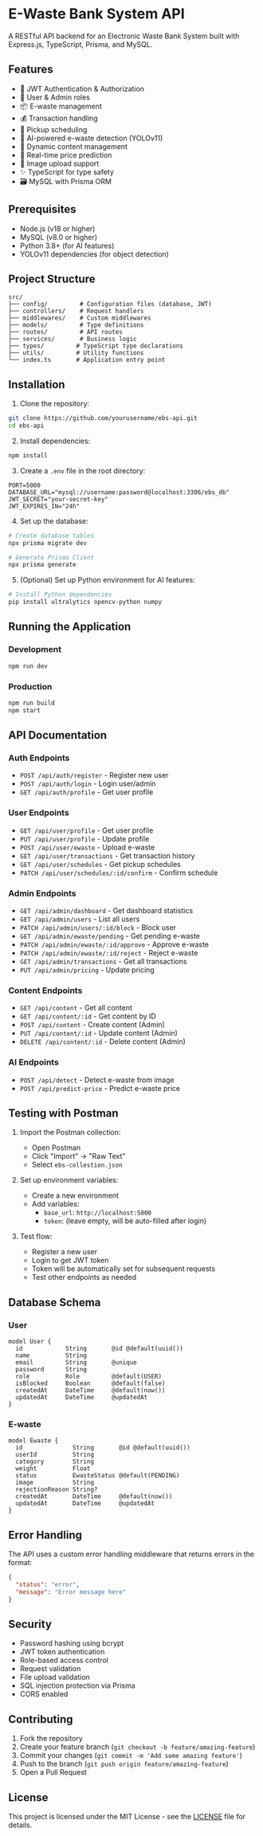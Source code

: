 # E-Waste Bank System API

A RESTful API backend for an Electronic Waste Bank System built with Express.js, TypeScript, Prisma, and MySQL.

## Features

- 🔐 JWT Authentication & Authorization
- 👥 User & Admin roles
- 📦 E-waste management
- 💰 Transaction handling
- 📅 Pickup scheduling
- 🤖 AI-powered e-waste detection (YOLOv11)
- 📝 Dynamic content management
- 🔄 Real-time price prediction
- 📸 Image upload support
- ✨ TypeScript for type safety
- 🗃️ MySQL with Prisma ORM

## Prerequisites

- Node.js (v18 or higher)
- MySQL (v8.0 or higher)
- Python 3.8+ (for AI features)
- YOLOv11 dependencies (for object detection)

## Project Structure

```
src/
├── config/         # Configuration files (database, JWT)
├── controllers/    # Request handlers
├── middlewares/    # Custom middlewares
├── models/         # Type definitions
├── routes/         # API routes
├── services/       # Business logic
├── types/         # TypeScript type declarations
├── utils/         # Utility functions
└── index.ts       # Application entry point
```

## Installation

1. Clone the repository:
```bash
git clone https://github.com/yourusername/ebs-api.git
cd ebs-api
```

2. Install dependencies:
```bash
npm install
```

3. Create a `.env` file in the root directory:
```env
PORT=5000
DATABASE_URL="mysql://username:password@localhost:3306/ebs_db"
JWT_SECRET="your-secret-key"
JWT_EXPIRES_IN="24h"
```

4. Set up the database:
```bash
# Create database tables
npx prisma migrate dev

# Generate Prisma Client
npx prisma generate
```

5. (Optional) Set up Python environment for AI features:
```bash
# Install Python dependencies
pip install ultralytics opencv-python numpy
```

## Running the Application

### Development
```bash
npm run dev
```

### Production
```bash
npm run build
npm start
```

## API Documentation

### Auth Endpoints
- `POST /api/auth/register` - Register new user
- `POST /api/auth/login` - Login user/admin
- `GET /api/auth/profile` - Get user profile

### User Endpoints
- `GET /api/user/profile` - Get user profile
- `PUT /api/user/profile` - Update profile
- `POST /api/user/ewaste` - Upload e-waste
- `GET /api/user/transactions` - Get transaction history
- `GET /api/user/schedules` - Get pickup schedules
- `PATCH /api/user/schedules/:id/confirm` - Confirm schedule

### Admin Endpoints
- `GET /api/admin/dashboard` - Get dashboard statistics
- `GET /api/admin/users` - List all users
- `PATCH /api/admin/users/:id/block` - Block user
- `GET /api/admin/ewaste/pending` - Get pending e-waste
- `PATCH /api/admin/ewaste/:id/approve` - Approve e-waste
- `PATCH /api/admin/ewaste/:id/reject` - Reject e-waste
- `GET /api/admin/transactions` - Get all transactions
- `PUT /api/admin/pricing` - Update pricing

### Content Endpoints
- `GET /api/content` - Get all content
- `GET /api/content/:id` - Get content by ID
- `POST /api/content` - Create content (Admin)
- `PUT /api/content/:id` - Update content (Admin)
- `DELETE /api/content/:id` - Delete content (Admin)

### AI Endpoints
- `POST /api/detect` - Detect e-waste from image
- `POST /api/predict-price` - Predict e-waste price

## Testing with Postman

1. Import the Postman collection:
   - Open Postman
   - Click "Import" -> "Raw Text"
   - Select `ebs-collestion.json`

2. Set up environment variables:
   - Create a new environment
   - Add variables:
     - `base_url`: `http://localhost:5000`
     - `token`: (leave empty, will be auto-filled after login)

3. Test flow:
   - Register a new user
   - Login to get JWT token
   - Token will be automatically set for subsequent requests
   - Test other endpoints as needed

## Database Schema

### User
```prisma
model User {
  id            String       @id @default(uuid())
  name          String
  email         String       @unique
  password      String
  role          Role         @default(USER)
  isBlocked     Boolean      @default(false)
  createdAt     DateTime     @default(now())
  updatedAt     DateTime     @updatedAt
}
```

### E-waste
```prisma
model Ewaste {
  id              String       @id @default(uuid())
  userId          String
  category        String
  weight          Float
  status          EwasteStatus @default(PENDING)
  image           String
  rejectionReason String?
  createdAt       DateTime     @default(now())
  updatedAt       DateTime     @updatedAt
}
```

## Error Handling

The API uses a custom error handling middleware that returns errors in the format:
```json
{
  "status": "error",
  "message": "Error message here"
}
```

## Security

- Password hashing using bcrypt
- JWT token authentication
- Role-based access control
- Request validation
- File upload validation
- SQL injection protection via Prisma
- CORS enabled

## Contributing

1. Fork the repository
2. Create your feature branch (`git checkout -b feature/amazing-feature`)
3. Commit your changes (`git commit -m 'Add some amazing feature'`)
4. Push to the branch (`git push origin feature/amazing-feature`)
5. Open a Pull Request

## License

This project is licensed under the MIT License - see the [LICENSE](LICENSE) file for details. 